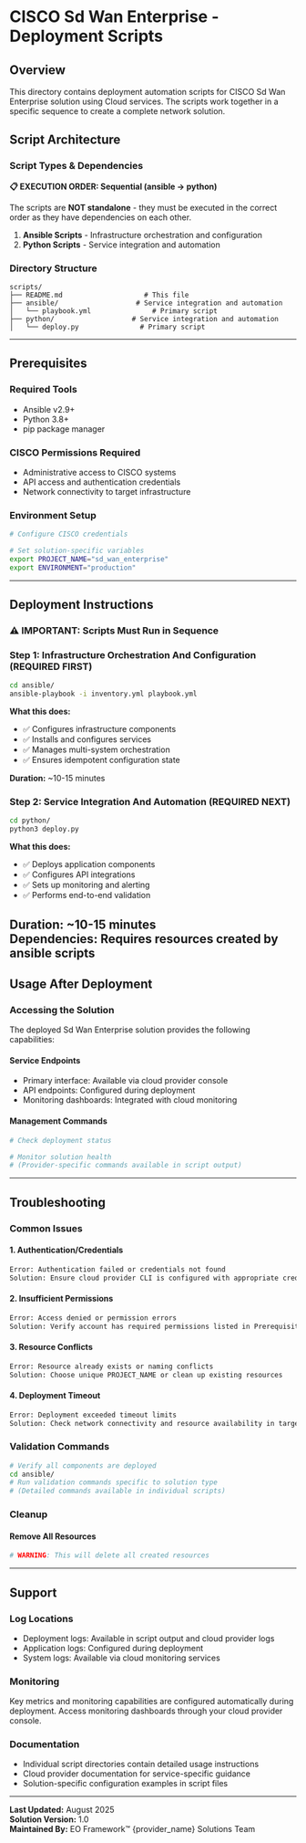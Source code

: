 # CISCO Sd Wan Enterprise - Deployment Scripts

## Overview

This directory contains deployment automation scripts for CISCO Sd Wan Enterprise solution using Cloud services. The scripts work together in a specific sequence to create a complete network solution.

## Script Architecture

### Script Types & Dependencies

**📋 EXECUTION ORDER: Sequential (ansible → python)**

The scripts are **NOT standalone** - they must be executed in the correct order as they have dependencies on each other.

1. **Ansible Scripts** - Infrastructure orchestration and configuration
2. **Python Scripts** - Service integration and automation

### Directory Structure

```
scripts/
├── README.md                    # This file
├── ansible/                   # Service integration and automation
│   └── playbook.yml               # Primary script
├── python/                   # Service integration and automation
│   └── deploy.py               # Primary script
```

---

## Prerequisites

### Required Tools
- Ansible v2.9+
- Python 3.8+
- pip package manager

### CISCO Permissions Required
- Administrative access to CISCO systems
- API access and authentication credentials
- Network connectivity to target infrastructure

### Environment Setup
```bash
# Configure CISCO credentials

# Set solution-specific variables
export PROJECT_NAME="sd_wan_enterprise"
export ENVIRONMENT="production"
```

---

## Deployment Instructions

### ⚠️ IMPORTANT: Scripts Must Run in Sequence

### Step 1: Infrastructure Orchestration And Configuration (REQUIRED FIRST)

```bash
cd ansible/
ansible-playbook -i inventory.yml playbook.yml
```

**What this does:**
- ✅ Configures infrastructure components
- ✅ Installs and configures services
- ✅ Manages multi-system orchestration
- ✅ Ensures idempotent configuration state

**Duration:** ~10-15 minutes
### Step 2: Service Integration And Automation (REQUIRED NEXT)

```bash
cd python/
python3 deploy.py
```

**What this does:**
- ✅ Deploys application components
- ✅ Configures API integrations
- ✅ Sets up monitoring and alerting
- ✅ Performs end-to-end validation

**Duration:** ~10-15 minutes  
**Dependencies:** Requires resources created by ansible scripts
---

## Usage After Deployment

### Accessing the Solution

The deployed Sd Wan Enterprise solution provides the following capabilities:

#### Service Endpoints
- Primary interface: Available via cloud provider console
- API endpoints: Configured during deployment
- Monitoring dashboards: Integrated with cloud monitoring

#### Management Commands
```bash
# Check deployment status

# Monitor solution health
# (Provider-specific commands available in script output)
```

---

## Troubleshooting

### Common Issues

#### 1. Authentication/Credentials
```bash
Error: Authentication failed or credentials not found
Solution: Ensure cloud provider CLI is configured with appropriate credentials
```

#### 2. Insufficient Permissions  
```bash
Error: Access denied or permission errors
Solution: Verify account has required permissions listed in Prerequisites
```

#### 3. Resource Conflicts
```bash
Error: Resource already exists or naming conflicts
Solution: Choose unique PROJECT_NAME or clean up existing resources
```

#### 4. Deployment Timeout
```bash
Error: Deployment exceeded timeout limits
Solution: Check network connectivity and resource availability in target region
```

### Validation Commands

```bash
# Verify all components are deployed
cd ansible/
# Run validation commands specific to solution type
# (Detailed commands available in individual scripts)
```

### Cleanup

#### Remove All Resources
```bash
# WARNING: This will delete all created resources
```

---

## Support

### Log Locations
- Deployment logs: Available in script output and cloud provider logs
- Application logs: Configured during deployment
- System logs: Available via cloud monitoring services

### Monitoring
Key metrics and monitoring capabilities are configured automatically during deployment. Access monitoring dashboards through your cloud provider console.

### Documentation
- Individual script directories contain detailed usage instructions
- Cloud provider documentation for service-specific guidance
- Solution-specific configuration examples in script files

---

**Last Updated:** August 2025  
**Solution Version:** 1.0  
**Maintained By:** EO Framework™ {provider_name} Solutions Team
